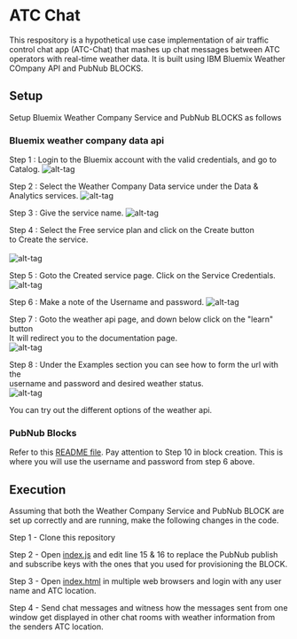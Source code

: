 # ATC Chat
This respository is a hypothetical use case implementation of air traffic control chat app (ATC-Chat) that mashes up chat messages between ATC operators with real-time weather data. It is built using IBM Bluemix Weather COmpany API and PubNub BLOCKS.

## Setup

Setup Bluemix Weather Company Service and PubNub BLOCKS as follows

### Bluemix weather company data api 
Step 1 : Login to the Bluemix account with the valid credentials, and go to Catalog.
        ![alt-tag](https://github.com/shyampurk/atc-chat/blob/master/screenshots/bluemix_weatherapi/b_atc_step1.png)
        
Step 2 : Select the Weather Company Data service under the Data & Analytics services.
        ![alt-tag](https://github.com/shyampurk/atc-chat/blob/master/screenshots/bluemix_weatherapi/b_atc_step2.png)

Step 3 : Give the service name.
        ![alt-tag](https://github.com/shyampurk/atc-chat/blob/master/screenshots/bluemix_weatherapi/b_atc_step3.png)

Step 4 : Select the Free service plan and click on the Create button<br>
        to Create the service.      
        <br>![alt-tag](https://github.com/shyampurk/atc-chat/blob/master/screenshots/bluemix_weatherapi/b_atc_step4.png)

Step 5 : Goto the Created service page. Click on the Service Credentials.
        ![alt-tag](https://github.com/shyampurk/atc-chat/blob/master/screenshots/bluemix_weatherapi/b_atc_step5.png)

Step 6 : Make a note of the Username and password.
        ![alt-tag](https://github.com/shyampurk/atc-chat/blob/master/screenshots/bluemix_weatherapi/b_atc_step6.png)

Step 7 : Goto the weather api page, and down below click on the "learn" button<br>
        It will redirect you to the documentation page.      
        ![alt-tag](https://github.com/shyampurk/atc-chat/blob/master/screenshots/bluemix_weatherapi/b_atc_step7.png)

Step 8 : Under the Examples section you can see how to form the url with the<br>
        username and password and desired weather status.        
        ![alt-tag](https://github.com/shyampurk/atc-chat/blob/master/screenshots/bluemix_weatherapi/b_atc_step8.png)

You can try out the different options of the weather api.

### PubNub Blocks

Refer to this [README file](blocks/README.md). Pay attention to Step 10 in block creation. This is where you will use the username and password from step 6 above.

## Execution

Assuming that both the Weather Company Service and PubNub BLOCK are set up correctly and are running, make the following changes in the code.

Step 1 - Clone this repository 

Step 2 - Open [index.js](app/index.js) and edit line 15 & 16 to replace the PubNub publish and subscribe keys with the ones that you used for provisioning the BLOCK.

Step 3 - Open [index.html](app/index.html) in multiple web browsers and login with any user name and ATC location. 

Step 4 - Send chat messages and witness how the messages sent from one window get displayed in other chat rooms with weather information from the senders ATC location.



